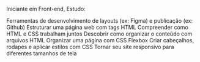 Iniciante em Front-end, Estudo:

Ferramentas de desenvolvimento de layouts (ex: Figma) e publicação (ex: Github)
Estruturar uma página web com tags HTML
Compreender como HTML e CSS trabalham juntos
Descobrir como organizar o conteúdo com arquivos HTML
Organizar uma página com CSS Flexbox
Criar cabeçalhos, rodapés e aplicar estilos com CSS
Tornar seu site responsivo para diferentes tamanhos de tela
